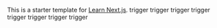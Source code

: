 This is a starter template for [Learn Next.js](https://nextjs.org/learn).
trigger
trigger
trigger
trigger
trigger
trigger
trigger
trigger
